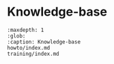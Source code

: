 # Knowledge-base

```{toctree}
:maxdepth: 1
:glob:
:caption: Knowledge-base
howto/index.md
training/index.md
```

